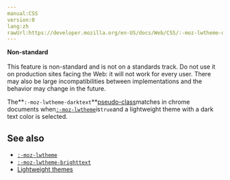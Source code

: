 ```yaml
---
manual:CSS
version:0
lang:zh
rawUrl:https://developer.mozilla.org/en-US/docs/Web/CSS/:-moz-lwtheme-darktext
---
```






**Non-standard**<br></br>This feature is non-standard and is not on a standards track. Do not use it on production sites facing the Web: it will not work for every user. There may also be large incompatibilities between implementations and the behavior may change in the future.





The**`:-moz-lwtheme-darktext`**[pseudo-class](%29702 "")matches in chrome documents when[`:-moz-lwtheme`](%33057 "The :-moz-lwtheme pseudo-class matches in chrome documents when the root element's lightweightthemes attribute is true and a theme is selected.")is`true`and a lightweight theme with a dark text color is selected.


## See also<a name="See_also"></a>

* [`:-moz-lwtheme`](%33057 "The :-moz-lwtheme pseudo-class matches in chrome documents when the root element's lightweightthemes attribute is true and a theme is selected.")
* [`:-moz-lwtheme-brighttext`](%33058 "The :-moz-lwtheme-brighttext pseudo-class matches in chrome documents when :-moz-lwtheme is true and a lightweight theme with a bright text color is selected.")
* [Lightweight themes](%36848 "")



